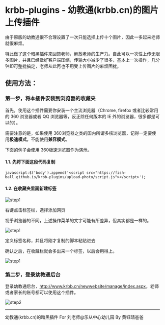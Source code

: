krbb-plugins - 幼教通(krbb.cn)的图片上传插件
============================================

由于原版的幼教通很不合理设置了一次只能选择上传十个图片，因此一多起来老师就很麻烦。

特此做了这个暗黑插件来回馈老师，解放老师的生产力。自此可以一次性上传无限多图片，并且已经做好客户端压缩，传输大小减少了很多，基本上一次操作，几分钟即可整批搞定，老师从此再也不用受上传图片的麻烦困扰。

使用方法：
----------

### 第一步，将本插件安装到浏览器的收藏夹

首先，使用这个插件需要你安装一个主流浏览器（Chrome, firefox 或者比较常用的 360 浏览器或者 QQ 浏览器等，反正除任何版本的 IE 外的浏览器，很多都是可以的）。

需要注意的是，如果使用 360浏览器之类的国内所谓多核浏览器，记得一定要使用**极速模式**，不能使用**兼容模式**。

下面的例子会使用 360极速浏览器作为演示。

#### 1.1. 先将下面这段代码复制

```
javascript:$('body').append('<script src="https://fish-ball.github.io/krbb-plugins/upload-photo/script.js"></script>');
```

#### 1.2. 在收藏夹里面新建标签

![step1](http://fish-ball.github.io/krbb-plugins/images/step1.jpg)

右键点击标签栏，选择添加网页

视乎浏览器的不同，上述操作菜单的文字可能有所差异，但其实都是一样的。

![step1](http://fish-ball.github.io/krbb-plugins/images/step2.jpg)

定义标签名称，并且将刚才复制的脚本粘贴进去

确认之后，在收藏栏就会多出来一个标签，以后会用得上。

![step1](http://fish-ball.github.io/krbb-plugins/images/step3.jpg)

### 第二步，登录幼教通后台

登录幼教通后台，<http://www.krbb.cn/newwebsite/manage/index.aspx>，老师或者家长的账号都可以使用这个插件。

![step2](http://fish-ball.github.io/krbb-plugins/images/step4.jpg)


---

幼教通(krbb.cn)的暗黑插件 For 刘老师@乐从中心幼儿园 By 黄钰晴爸爸
